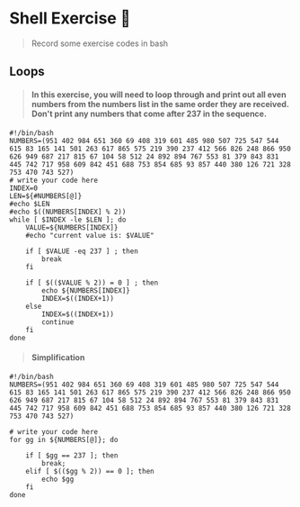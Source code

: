 # Shell Exercise :dart:
> Record some exercise codes in bash
## Loops

> #### In this exercise, you will need to loop through and print out all even numbers from the numbers list in the same order they are received. Don't print any numbers that come after 237 in the sequence.

```shell
#!/bin/bash
NUMBERS=(951 402 984 651 360 69 408 319 601 485 980 507 725 547 544 615 83 165 141 501 263 617 865 575 219 390 237 412 566 826 248 866 950 626 949 687 217 815 67 104 58 512 24 892 894 767 553 81 379 843 831 445 742 717 958 609 842 451 688 753 854 685 93 857 440 380 126 721 328 753 470 743 527)
# write your code here
INDEX=0
LEN=${#NUMBERS[@]}
#echo $LEN
#echo $((NUMBERS[INDEX] % 2))
while [ $INDEX -le $LEN ]; do
	VALUE=${NUMBERS[INDEX]}
    #echo "current value is: $VALUE"
    
    if [ $VALUE -eq 237 ] ; then
    	break
    fi
    
	if [ $(($VALUE % 2)) = 0 ] ; then
    	echo ${NUMBERS[INDEX]}
        INDEX=$((INDEX+1))
    else
    	INDEX=$((INDEX+1))
    	continue
    fi
done    
```

> #### Simplification

```shell
#!/bin/bash
NUMBERS=(951 402 984 651 360 69 408 319 601 485 980 507 725 547 544 615 83 165 141 501 263 617 865 575 219 390 237 412 566 826 248 866 950 626 949 687 217 815 67 104 58 512 24 892 894 767 553 81 379 843 831 445 742 717 958 609 842 451 688 753 854 685 93 857 440 380 126 721 328 753 470 743 527)

# write your code here
for gg in ${NUMBERS[@]}; do
	
    if [ $gg == 237 ]; then
    	break;
    elif [ $(($gg % 2)) == 0 ]; then
    	echo $gg
    fi
done
```
